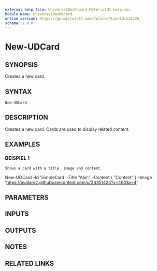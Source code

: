 ```yaml
---
external help file: UniversalDashboard.MaterialUI-help.xml
Module Name: UniversalDashboard
online version: https://go.microsoft.com/fwlink/?LinkId=526726
schema: 2.0.0
---
```


# New-UDCard

## SYNOPSIS
Creates a new card.

## SYNTAX

```
New-UDCard
```

## DESCRIPTION
Creates a new card.
Cards are used to display related content.

## EXAMPLES

### BEISPIEL 1
```
Shows a card with a title, image and content.
```

New-UDCard -Id 'SimpleCard' -Title "Alon" -Content { 
    "Content" 
} -Image 'https://avatars2.githubusercontent.com/u/34351424?s=460&v=4'

## PARAMETERS

## INPUTS

## OUTPUTS

## NOTES

## RELATED LINKS
